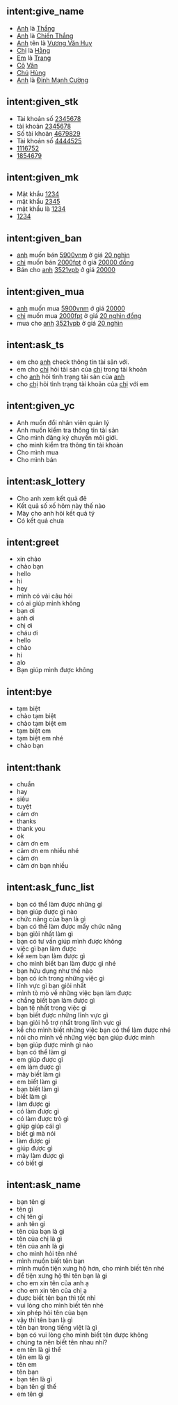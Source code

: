 ## intent:give_name
- [Anh](cust_sex) là [Thắng](cust_name)
- [Anh](cust_sex) là [Chiến Thắng](cust_name)
- [Anh](cust_sex) tên là [Vương Văn Huy](cust_name)
- [Chị](cust_sex) là [Hằng](cust_name)
- [Em](cust_sex) là [Trang](cust_name)
- [Cô](cust_sex) [Vân](cust_name)
- [Chú](cust_sex) [Hùng](cust_name)
- [Anh](cust_sex) là [Đinh Mạnh Cường](cust_name)
## intent:given_stk
- Tài khoản số [2345678](cust_stk)
- tài khoản [2345678](cust_stk)
- Số tài khoản [4679829](cust_stk)
- Tài khoản số [4444525](cust_stk)
- [1116752](cust_stk)
- [1854679](cust_stk)
## intent:given_mk
- Mật khẩu [1234](cust_mk)
- mật khẩu [2345](cust_mk)
- mật khẩu là [1234](cust_mk)
- [1234](cust_mk)
## intent:given_ban
- [anh](cust_sex) muốn bán [5900](cust_luong_ban)[vnm](cust_cp) ở giá [20 nghìn](cust_gia)
- [chi](cust_sex) muốn bán [2000](cust_luong_ban)[fpt](cust_cp) ở giá [20000 đồng](cust_gia)
- Bán cho [anh](cust_sex) [3521](cust_luong_ban)[vpb](cust_cp) ở giá [20000](cust_gia)
## intent:given_mua
- [anh](cust_sex) muốn mua [5900](cust_luong_ban)[vnm](cust_cp) ở giá [20000](cust_gia)
- [chi](cust_sex) muốn mua [2000](cust_luong_ban)[fpt](cust_cp) ở giá [20 nghìn đồng](cust_gia)
- mua cho [anh](cust_sex) [3521](cust_luong_ban)[vpb](cust_cp) ở giá [20 nghìn](cust_gia)
## intent:ask_ts
- em cho [anh](cust_sex) check thông tin tài sản với.
- em cho [chị](cust_sex) hỏi tài sản của [chị](cust_sex) trong tài khoản
- cho [anh](cust_sex) hỏi tình trạng tài sản của [anh](cust_sex) 
- cho [chị](cust_sex) hỏi tình trạng tài khoản của [chị](cust_sex) với em
## intent:given_yc
- Anh muốn đổi nhân viên quản lý
- Anh muốn kiểm tra thông tin tài sản
- Cho mình đăng ký chuyển môi giới.
- cho mình kiểm tra thông tin tài khoản
- Cho mình mua
- Cho mình bán
## intent:ask_lottery
- Cho anh xem kết quả đê
- Kết quả số xố hôm này thế nào
- Mày cho anh hỏi kết quả tý
- Có kết quả chưa
## intent:greet
- xin chào
- chào bạn
- hello
- hi
- hey
- mình có vài câu hỏi
- có ai giúp mình không
- bạn ơi
- anh ơi
- chị ơi
- cháu ơi
- hello 
- chào 
- hi 
- alo
- Bạn giúp mình được không

## intent:bye
- tạm biệt
- chào tạm biệt
- chào tạm biệt em
- tạm biệt em
- tạm biệt em nhé
- chào bạn


## intent:thank
- chuẩn
- hay
- siêu
- tuyệt
- cám ơn
- thanks
- thank you
- ok
- cảm ơn em
- cảm ơn em nhiều nhé
- cảm ơn
- cảm ơn bạn nhiều

## intent:ask_func_list
- bạn có thể làm được những gì
- bạn giúp được gì nào
- chức năng của bạn là gì
- bạn có thể làm được mấy chức năng
- bạn giỏi nhất làm gì
- bạn có tư vấn giúp mình được không
- việc gì bạn làm được
- kể xem bạn làm được gì
- cho mình biết bạn làm được gì nhé
- bạn hữu dụng như thế nào
- bạn có ích trong những việc gì
- lĩnh vực gì bạn giỏi nhất
- mình tò mò về những việc bạn làm được
- chẳng biết bạn làm được gì
- bạn tệ nhất trong việc gì
- bạn biết được những lĩnh vực gì
- bạn giỏi hỗ trợ nhất trong lĩnh vực gì
- kể cho mình biết những việc bạn có thể làm được nhé
- nói cho mình về những việc bạn giúp được mình
- bạn giúp được mình gì nào
- bạn có thể làm gì
- em giúp được gì
- em làm được gì
- mày biết làm gì
- em biết làm gì
- bạn biết làm gì
- biết làm gì
- làm được gì 
- có làm được gì 
- có làm được trò gì 
- giúp giúp cái gì
- biết gì mà nói
- làm được gì
- giúp được gì
- mày làm được gì
- có biết gì 

## intent:ask_name
- bạn tên gì
- tên gì
- chị tên gì
- anh tên gì
- tên của bạn là gì
- tên của chị là gì
- tên của anh là gì
- cho mình hỏi tên nhé
- mình muốn biết tên bạn
- mình muốn tiện xưng hộ hơn, cho mình biết tên nhé
- để tiện xưng hộ thì tên bạn là gì
- cho em xin tên của anh ạ
- cho em xin tên của chị ạ
- được biết tên bạn thì tốt nhỉ
- vui lòng cho mình biết tên nhé
- xin phép hỏi tên của bạn
- vậy thì tên bạn là gì
- tên bạn trong tiếng việt là gì
- bạn có vui lòng cho mình biết tên được không
- chúng ta nên biết tên nhau nhỉ?
- em tên là gì thế
- tên em là gì
- tên em 
- tên bạn 
- bạn tên là gì 
- bạn tên gì thế
- em tên gì